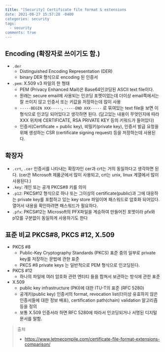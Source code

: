 ```yaml
---
title: "[Security] Certificate file format & extensions
date: 2021-08-27 15:57:28 -0400
categories: security
tags:
  - security
comments: true
---
```


## Encoding (확장자로 쓰이기도 함.)
- `.der`
	- Distinguished Encoding Representation (DER)
	- binary DER 형식으로 encoding 된 인증서
- `.pem`: X.509 v3 파일의 한 형태
	- PEM (Privacy Enhanced Mail)은 Base64인코딩된 ASCII text file이다.
	- 원래는 secure email에 사용되는 인코딩 포멧이었는데 더이상 email쪽에서는 잘 쓰이지 않고 인증서 또는 키값을 저장하는데 많이 사용
	-    `-----BEGIN XXX-----`,  `-----END XXX-----`  로 묶여있는 text file을 보면 이 형식으로 인코딩 되어있다고 생각하면 된다. (담고있는 내용이 무엇인지에 따라 XXX 위치에 CERTIFICATE, RSA PRIVATE KEY 등의 키워드가 들어있다)
	- 인증서(Certificate = public key), 비밀키(private key), 인증서 발급 요청을 위해 생성하는 CSR (certificate signing request) 등을 저장하는데 사용된다.

## 확장자
- `.crt`, `.cer` 인증서를 나타내는 확장자인 cer과 crt는 거의 동일하다고 생각하면 된다. (cer은 Microsoft 제품군에서 많이 사용되고, crt는 unix, linux 계열에서 많이 사용된다.)
-  `.key`: 개인 또는 공개 PKCS#8 키를 의미
- `.p12`: PKCS#12 형식으로 하나 또는 그이상의 certificate(public)과 그에 대응하는 private key를 포함하고 있는 key store 파일이며 패스워드로 암호화 되어있다. 열어서 내용을 확인하려면 패스워드가 필요하다.
- `.pfx`: PKCS#12는 Microsoft의 PFX파일을 계승하여 만들어진 포멧이라 pfx와 p12를 구분없이 동일하게 사용하기도 한다

## 표준 비교 PKCS#8, PKCS #12, X.509
- PKCS #8
	- Public-Key Cryptography Standards (PKCS) 표준 중의 일부로 private key를 저장하는 문법에 관한 표준
	- PKCS #8 private keys 는 일반적으로 PEM 형식으로 인코딩된다.
- PKCS #12
	- 하나의 파일에 여러 암호화 관련 엔티티 들을 합쳐서 보관하는 방식에 관한 표준
- X.509
	- public key infrastructure (PKI)에 대한 ITU-T의 표준 (RFC 5280)
	- 공개키(public key) 인증서의 format, revocation list(더이상 유효하지 않은 인증서들에 대한 정보 배포), certification path(chain) validation 알고리즘 등을 정의
	- 보통 X.509 인증서라 하면 RFC 5280에 따라서 인코딩되거나 서명된 디지털 문서를 말함.


> 출처
> - https://www.letmecompile.com/certificate-file-format-extensions-comparison/
